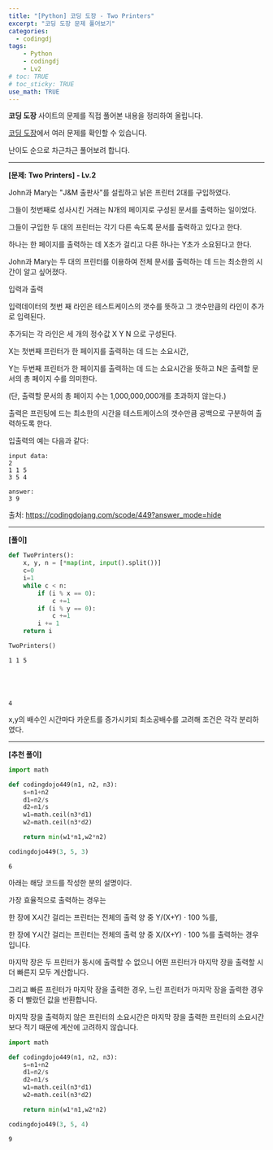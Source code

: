 ```yaml
---
title: "[Python] 코딩 도장 - Two Printers"
excerpt: "코딩 도장 문제 풀어보기"
categories: 
  - codingdj
tags: 
    - Python
    - codingdj
    - Lv2
# toc: TRUE
# toc_sticky: TRUE
use_math: TRUE
---
```


**코딩 도장** 사이트의 문제를 직접 풀어본 내용을 정리하여 올립니다.

[코딩 도장](https://codingdojang.com/)에서 여러 문제를 확인할 수 있습니다.

난이도 순으로 차근차근 풀어보려 합니다.

---

**[문제: Two Printers] - Lv.2**

John과 Mary는 "J&M 출판사"를 설립하고 낡은 프린터 2대를 구입하였다.

그들이 첫번째로 성사시킨 거래는 N개의 페이지로 구성된 문서를 출력하는 일이었다.

그들이 구입한 두 대의 프린터는 각기 다른 속도록 문서를 출력하고 있다고 한다. 

하나는 한 페이지를 출력하는 데 X초가 걸리고 다른 하나는 Y초가 소요된다고 한다.

John과 Mary는 두 대의 프린터를 이용하여 전체 문서를 출력하는 데 드는 최소한의 시간이 알고 싶어졌다.

입력과 출력

입력데이터의 첫번 째 라인은 테스트케이스의 갯수를 뜻하고 그 갯수만큼의 라인이 추가로 입력된다. 

추가되는 각 라인은 세 개의 정수값 X Y N 으로 구성된다. 

X는 첫번째 프린터가 한 페이지를 출력하는 데 드는 소요시간, 

Y는 두번째 프린터가 한 페이지를 출력하는 데 드는 소요시간을 뜻하고 N은 출력할 문서의 총 페이지 수를 의미한다. 

(단, 출력할 문서의 총 페이지 수는 1,000,000,000개를 초과하지 않는다.)

출력은 프린팅에 드는 최소한의 시간을 테스트케이스의 갯수만큼 공백으로 구분하여 출력하도록 한다.

입출력의 예는 다음과 같다:

```
input data:
2
1 1 5
3 5 4

answer:
3 9
```

출처: <https://codingdojang.com/scode/449?answer_mode=hide>

---

**[풀이]**


```python
def TwoPrinters():
    x, y, n = [*map(int, input().split())]
    c=0
    i=1
    while c < n:
        if (i % x == 0):
            c +=1
        if (i % y == 0):
            c +=1
        i += 1
    return i

TwoPrinters()
```

    1 1 5
    




    4



x,y의 배수인 시간마다 카운트를 증가시키되 최소공배수를 고려해 조건은 각각 분리하였다.

---

**[추천 풀이]**


```python
import math

def codingdojo449(n1, n2, n3):
    s=n1+n2
    d1=n2/s
    d2=n1/s
    w1=math.ceil(n3*d1)
    w2=math.ceil(n3*d2)

    return min(w1*n1,w2*n2)

codingdojo449(3, 5, 3)
```




    6



아래는 해당 코드를 작성한 분의 설명이다.

가장 효율적으로 출력하는 경우는

한 장에 X시간 걸리는 프린터는 전체의 출력 양 중 Y/(X+Y) $\cdot$ 100 %를, 

한 장에 Y시간 걸리는 프린터는 전체의 출력 양 중 X/(X+Y) $\cdot$ 100 %를 출력하는 경우입니다.

마지막 장은 두 프린터가 동시에 출력할 수 없으니 어떤 프린터가 마지막 장을 출력할 시 더 빠른지 모두 계산합니다.

그리고 빠른 프린터가 마지막 장을 출력한 경우, 느린 프린터가 마지막 장을 출력한 경우 중 더 빨랐던 값을 반환합니다. 

마지막 장을 출력하지 않은 프린터의 소요시간은 마지막 장을 출력한 프린터의 소요시간보다 적기 때문에 계산에 고려하지 않습니다.


```python
import math

def codingdojo449(n1, n2, n3):
    s=n1+n2
    d1=n2/s
    d2=n1/s
    w1=math.ceil(n3*d1)
    w2=math.ceil(n3*d2)

    return min(w1*n1,w2*n2)

codingdojo449(3, 5, 4)
```




    9


